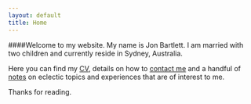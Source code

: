 ```yaml
---
layout: default
title: Home
---
```


<div class="profile_pic"></div>

####Welcome to my website. My name is Jon Bartlett. I am married with two children and currently reside in Sydney, Australia.

Here you can find my [CV](cv), details on how to [contact me](contact) and a handful of [notes](notes) on eclectic topics and experiences that are of interest to me.

Thanks for reading.

